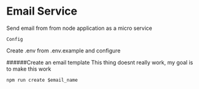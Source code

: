 # Email Service
Send email from from node application as a micro service

`Config`

Create .env from .env.example and configure

######Create an email template
This thing doesnt really work, my goal is to make this work

`npm run create $email_name`
